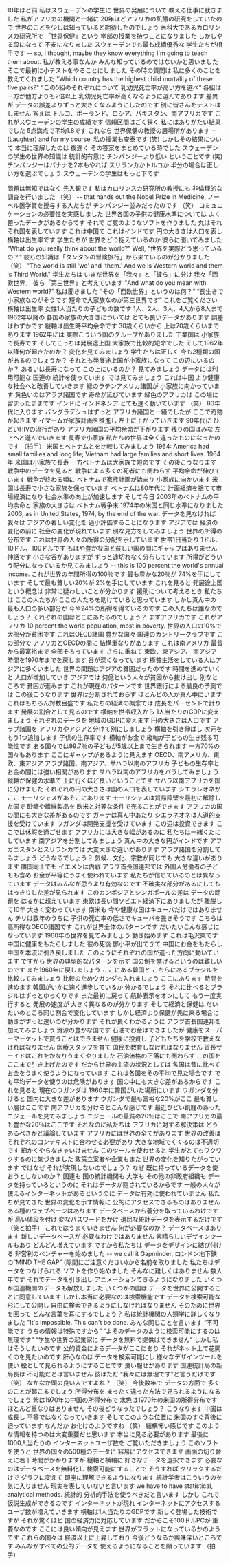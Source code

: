 10年ほど前 
私はスウェーデンの学生に  世界の発展について 教える仕事に就きました
私がアフリカの機関と一緒に 20年ほどアフリカの飢餓の研究をしていたので
世界のことを少しは知っていると期待したのでしょう
医科大であるカロリンスカ研究所で
「世界保健」という 学部の授業を持つことになりました
しかしやる段になって 不安になりました
 スウェーデンでも最も成績優秀な 学生たちが相手です
-- so, I thought, maybe they know everything I'm going to teach them about. 
私が教える事なんか みんな知っているのではないかと思いました
そこで最初に小テストをやることにしました
 その時の質問は 私に多くのことを教えてくれました 
"Which country has the highest child mortality of these five pairs?"
“この5組のそれぞれについて 乳幼児死亡率が高い方を選べ”
各組は 一方が他方よりも2倍以上 乳幼児死亡率が高くなるように選んであります
差異が データの誤差よりずっと大きくなるようにしたのです
別に皆さんをテストはしません
答えは トルコ、ポーランド、ロシア、パキスタン、南アフリカです
これがスウェーデンの学生の成績です
信頼区間はごく狭く 私にはありがたい結果でした
5点満点で平均1.8です 
これなら 世界保健の教授の居場所があります
-- (Laughter) and for my course.
私の授業も安泰です (笑)
しかしその結果について 本当に理解したのは 夜遅く その答案をまとめている時でした 
スウェーデンの学生の世界の知識は 統計的有意に チンパンジーより低い ということです (笑)
チンパンジーはバナナを2本もやれば スリランカかトルコか 半分の場合は正しい方を選ぶでしょう
スウェーデンの学生はもっと下です
 
問題は無知ではなく 先入観です
私はカロリンスカ研究所の教授にも 非倫理的な調査を行いました （笑）
-- that hands out the Nobel Prize in Medicine,
ノーベル医学賞を授与する人たちが 
チンパンジー並みだったのです （笑）
コミュニケーションの必要性を実感しました
世界各国の子供の健康水準については よく整ったデータがあるからです
それで ご覧のようなソフトを作りました 丸はそれぞれ国を表しています
これは中国で これはインドです 
円の大きさは人口を表し横軸は出生率です
学生たちが 世界をどう捉えているのか  彼らに聞いてみました
"What do you really think about the world?" Well,
“世界を実際どう思っているの？”
 彼らの知識は「タンタンの冒険旅行」から来ているのが分かりました （笑）
"The world is still 'we' and 'them.' And we is Western world and them is Third World."
 学生たちは いまだ世界を「我々」と「彼ら」に分け 我々「西欧世界」 彼ら「第三世界」と考えています
"And what do you mean with Western world?"
  私は聞きました “その「西欧世界」というのは何？”
“長生きで小家族なのがそうです 短命で大家族なのが第三世界です”
これをご覧ください 
横軸は出生率 女性1人当たりの子どもの数です 
1人、2人、3人、4人から8人まで
1962年以降の 各国の家族の大きさについては とても良いデータがあります 
誤差はわずかです
縦軸は出生時平均余命です
30歳くらいから 上は70歳くらいまであります
1962年には 実際こういう国のグループがありました
工業国は 小家族で長寿です
そしてこっちは発展途上国
大家族で比較的短命でした
そして1962年以降何が起きたのか？
変化を見てみましょう
学生たちは正しく
今も2種類の国があるのでしょうか？
それとも発展途上国が小家族になって この辺にいるのか？
あるいは長寿になって この上にいるのか？
見てみましょう
データには利用可能な 国連の 統計を使っています
では見てみましょう
これは中国
より健康な社会へと改善していきます
緑のラテンアメリカ諸国が 小家族に向かっています 
黄色いのはアラブ諸国です 寿命が延びています
緑色のアフリカは この場に留まったままです
インドに インドネシア とても速く動いています （笑）
80年代に入ります
バングラデシュはずっと  アフリカ諸国と一緒でしたが
ここで奇跡が起きます
イマームが家族計画を推進し 左上に上がっていきます
90年代に
ひどいHIVの流行があり アフリカ諸国の平均余命が下がります
残りの国はみな 左上へと進んでいきます 
長寿で小家族 私たちの世界は全く違ったものになったのです （拍手）
米国とベトナムとを比較してみましょう
1964: America had small families and long life; Vietnam had large families and short lives.
1964年 米国は小家族で長寿 一方ベトナムは大家族で短命です
その後こうなります
 戦争中のデータを見ると 戦争による多くの死者にも関わらず
平均余命が伸びています
戦争が終わる頃に ベトナムで家族計画が始まり
小家族に向かいます
米国は長寿で小さな家族を保っています
ベトナムは80年代に 計画経済を捨てて市場経済になり
社会水準の向上が加速します
そして今日 2003年のベトナムの平均余命と 
家族の大きさは
ベトナム戦争末 1974年の米国と同じ水準になりました
2003, as in United States, 1974, by the end of the war.
 データを見なければ 
我々は アジアの著しい変化を 過小評価することになります アジアでは 経済の変化の前に 社会の変化が現れています
別な見方をしてみましょう  世界の所得の分布です 
これは世界の人々の所得の分配を示しています 
世帯1日当たり 1ドル、10ドル、100ドルです
もはや豊かな国と貧しい国の間にギャップはありません
神話です 小さな谷がありますが ずっと途切れなく分布しています
所得がどういう配分になっているか見てみましょう
-- this is 100 percent the world's annual income.
これが世界の年間所得の100％です
最も豊かな20％が 74%を手にしています
そして最も貧しい20%が 2%を手にしています
これを見ると 発展途上国という概念は  非常に疑わしいことが分かります
援助について考えるとき 私たちは ここの人たちが ここの人たちを助けていると思っています
しかし真ん中の 最も人口の多い部分が 今や24%の所得を得ているのです
この人たちは誰なのでしょう？ それぞれの国はどこにあたるのでしょう？ 
まずアフリカです これがアフリカ
10 percent the world population, most in poverty.
世界の人口の10%で 大部分が貧困です
これはOECD諸国 豊かな国々 国連のカントリークラブです
この部分で アフリカとOECDの間に 結構重なりがあります
これは南アメリカ 
最貧から最富裕まで 全部そろっています
さらに重ねて 東欧、東アジア、 南アジア 
時間を1970年までを戻します
谷が深くなっています 
極貧生活をしている人はアジアに多くいました
世界の問題はアジアの貧困だったのです
 時間を進めていくと 人口が増加していき
アジアでは 何億という人々が貧困から抜け出し
別なところで 貧困が進みます
これが現在のパターンです
世界銀行による最良の予測では  この後こうなります 
世界は分断されておらず ほとんどの人が真ん中にいます
これはもちろん対数目盛です
私たちの経済の概念では 成長をパーセントで計ります
発展の割合として見るのです 
横軸を世帯収入から 1人当たりのGDPに変えましょう
それぞれのデータを 地域のGDPに変えます
円の大きさは人口です
アラブ諸国を アフリカやアジアと分けて別にしましょう
 横軸を引き伸ばし 次元をもう1つ追加します
子供の生存率です 
横軸がお金で
縦軸が子どもの生き残る可能性です
ある国々では99.7％の子どもが5歳以上まで生きられます
一方70%の国々もあります
ここにギャップがあるように見えます  OECD、南アメリカ、東欧、東アジア
アラブ諸国、南アジア、サハラ以南のアフリカ
子どもの生存率とお金の間には強い相関があります
サハラ以南のアフリカをバラしてみましょう 
縦軸が保健の水準で 上に行くほど良いということです 
サハラ以南アフリカを国に分けました
それぞれの円の大きさは国の人口を表しています
シエラレオネがここ モーリシャスがあそこにあります
モーリシャスは貿易障壁を最初に解除した国で
砂糖や繊維製品を 欧米と対等な条件で売ることができます
アフリカの国の間にも大きな差があるのです
ガーナは真ん中あたり 
シエラネオネは人道的支援を受けています
ウガンダは開発支援を受けています
この辺は投資できます 
ここでは休暇を過ごせます
アフリカには大きな幅があるのに 
私たちは一緒くたにしています
南アジアを分割してみましょう
真ん中の大きな円がインドです
アフガニスタンとスリランカでは 大変大きな違いがあります
アラブ諸国を分割してみましょう どうなるでしょう？ 
気候、文化、宗教が同じでも  大きな違いがあります
隣国同士でも
イエメンは内戦 
アラブ首長国連邦では 
外国人労働者の子どもも含め お金が平等にうまく使われています 
私たちが信じているのとは異なっています データはみんなが思うより有効なのです
不確実な部分があるにしても はっきりした差が見られます
このカンボジアとシンガポールの差は データの問題を はるかに超えています
東欧は長い間ソビエト経済下にありましたが
離脱して10年 大きく変わっています
南米も 今や健康な国はキューバだけではありません
チリは数年のうちに 子供の死亡率の低さでキューバを抜きそうです 
こちらは高所得なOECD諸国です
これが世界全体のパターンです 
だいたいこんな感じになっています
1960年の世界を見てみましょう  動き始めます
これは毛沢東です 中国に健康をもたらしました
彼の死後
鄧小平が出てきて 中国にお金をもたらし
中国を本流に引き戻しました
このようにそれぞれの国が違った方向に動いています
ですから 世界の典型的なパターンを示す 国の例を挙げるというのは難しいのです
また1960年に戻しましょう
ここにある韓国と こちらにあるブラジルを比較してみましょう
比較のためウガンダも入れましょう ここにあります
時間を進めます
韓国がいかに速く進歩しているか 分かるでしょう
それに比べるとブラジルはずっとゆっくりです
また最初に戻って
航跡表示をオンにして 
もう一度実行すると 発展の速度が 大きく異なるのが分かります
そして経済と保健は だいたいのところ同じ割合で変化しています
しかし経済より保健が先に来る場合に 動きがずっと速いのが分かります
それが良くわかるように アラブ首長国連邦を加えてみましょう
資源の豊かな国です
石油でお金はできましたが
健康をスーパーマーケットで買うことはできません
健康に投資し
 子どもたちを学校で教えなければなりません
 医療スタッフを育て
国民を教育しなければなりません
首長ザーイドはこれをかなりうまくやりました
石油価格の下落にも関わらず この国をここまで引き上げたのです
だから世界の主流の状況としては
各国は昔に比べて お金をうまく使うようになっています
これは各国をその平均で見た場合です
でも平均データを使うのは危険があります
国の中にも大きな差があるからです
これを見ると 現在のウガンダは 1960年に韓国がいた場所にいます
 ウガンダを分けると 国内に大きな差があります
ウガンダで最も富裕な20%がここ 
最も貧しい層はここです
南アフリカを分けるとこんな感じです 
最近ひどい飢饉のあったニジェールを見てみましょう
ニジェールの最貧の20％はここで 南アフリカの最も豊かな20％はここです
それなのに私たちは アフリカに対する解決策は どうあるべきかと議論しています
アフリカには世界の全てがあります
世界の改善は それぞれのコンテキストに合わせる必要があり 
大きな地域でくくるのは不適切です
細かくやらなきゃいけません
このツールを使わせると 学生がとてもワクワクするのに気づきました
政策立案者や企業もまた 世界の変化を知りたがっています 
ではなぜ それが実現しないのでしょう？ 
なぜ 既に持っているデータを使おうとしないのか？
国連も 国の統計機関も 大学も その他の非政府組織も データを持っているというのに
それはデータが隠されているからです 
一般の人々が使えるインターネットがあるというのに 
データは有効に使われていません
私たちが見てきた 世界の変化を示す情報に 公的にアクセスできるものはありません
ある種のウェブページはあります
データベースから養分を取っているわけですが
高い値段を付け 変なパスワードをかけ  退屈な統計データを表示するだけです （笑と拍手）
これではうまくいきません
何が必要なのか？ データベースはあります
新しいデータベースが 必要なわけではありません
素晴らしいデザインツールもあり
どんどん増えています
ですから私たちは データをデザインに結び付ける 非営利のベンチャーを始めました
-- we call it Gapminder,
 ロンドン地下鉄の“MIND THE GAP” (隙間にご注意ください)から名前を取りました 
私たちはデータをつなげられる ソフトを作り始めました 
そんなに難しくはありません 数人年です 
それでデータを引き出し アニメーションできるようになりました
いくつか国連機関のデータも解放しました
いくつかの国は データを世界に公開することに同意しています 
しかし本当に必要なのは検索機能です
データを検索可能な形にして公開し 自由に検索できるようにしなければなりません
そのために世界を回って どんな言葉を耳にするでしょう？
私は統計機関の人類学に詳しくなりました 
"It's impossible. This can't be done.
みんな同じことを言います “不可能です 
うちの情報は特殊ですから”
“よそのデータのように検索可能にするのは無理です” 
“学生や世界の起業家に データを無料で提供はできません”
しかし私はそうしたいのです
公的資金によるデータがここにあり 
それがネット上で花開くのを見たいのです
肝心なのは データを検索可能にし
様々なデザインツールを使い 絵として見られるようにすることです
良い報せがあります
国連統計局の新局長は
不可能だとは言いません
彼はただ “我々には無理です”と言うだけです （笑）
なかなか頭の良い人ですよね？ （笑）
今後数年で データの方面で 多くのことが起こるでしょう
所得分布を まったく違った方法で見られるようになるでしょう 
紫は1970年の中国の所得分布で
水色は1970年の米国の所得分布です
ほとんど重なりはありません
 その後どうなったでしょう？ こうなります 中国は成長し
平等ではなくなっていきます
そしてこのような位置に 米国のすぐ背後に迫っています
なんだか お化けのようですね （笑）
結構怖い感じです 
このような情報を持つのは大変重要だと思います 
本当に見る必要があります
最後に 1000人当たりの インターネットユーザ数を ご覧いただきましょう
このソフトを使うと 世界の国々の500種のデータに 容易にアクセスできます
画面の切り替えに若干時間がかかりますが 縦軸と横軸に 好きなデータを選択できます
必要なのはデータベースを無料化し  検索可能にすることで
そうすれば クリックするだけで グラフに変えて 即座に理解できるようになります
統計学者はこういうのを気に入りません
現実を表していないと言います
 we have to have statistical, analytical methods. 
統計的 分析的手法を使うべきだと言います
しかし これで仮説生成ができるのです
インターネットが現れ 
インターネットにアクセスする ユーザ数が増えていきます 
横軸は1人当たりのGDPです 
新しく登場した技術ですが 
それが驚くほど 国の経済力に対応しています 
だからこそ100ドルPCが 重要なのです 
ここには良い傾向が見えます
世界がフラットになっているかのようです
 これらの国々は 経済以上に上昇しており 
今後どうなるか興味深いところです 
みんながすべての公的データを 使えるようになることを願っています （拍手）
